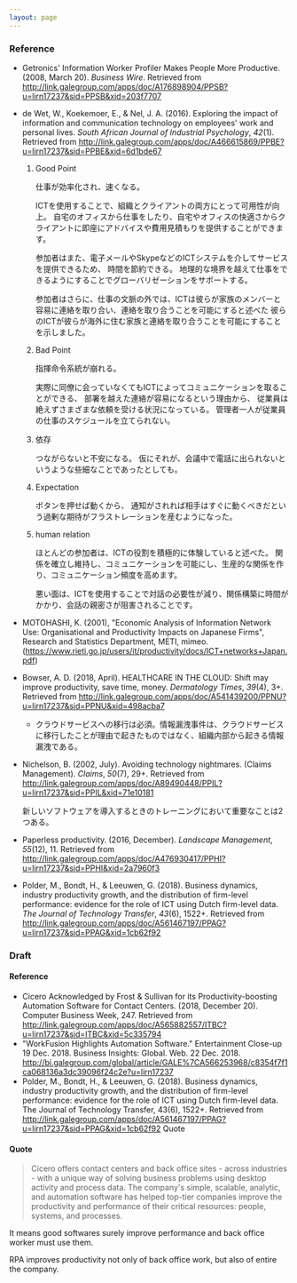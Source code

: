 ```yaml
---
layout: page
---
```


### Reference

* Getronics' Information Worker Profiler Makes People More Productive. (2008, March 20). _Business Wire_. Retrieved from http://link.galegroup.com/apps/doc/A176898904/PPSB?u=lirn17237&sid=PPSB&xid=203f7707
* de Wet, W., Koekemoer, E., & Nel, J. A. (2016). Exploring the impact of information and communication technology on employees' work and personal lives. _South African Journal of Industrial Psychology_, _42_(1). Retrieved from http://link.galegroup.com/apps/doc/A466615869/PPBE?u=lirn17237&sid=PPBE&xid=6d1bde67

    1. Good Point
    
        仕事が効率化され、速くなる。
        
        ICTを使用することで、組織とクライアントの両方にとって可用性が向上。
        自宅のオフィスから仕事をしたり、自宅やオフィスの快適さからクライアントに即座にアドバイスや費用見積もりを提供することができます。
        
        参加者はまた、電子メールやSkypeなどのICTシステムを介してサービスを提供できるため、
        時間を節約できる。
        地理的な境界を越えて仕事をできるようにすることでグローバリゼーションをサポートする。
        
        参加者はさらに、仕事の文脈の外では、ICTは彼らが家族のメンバーと容易に連絡を取り合い、連絡を取り合うことを可能にすると述べた
        彼らのICTが彼らが海外に住む家族と連絡を取り合うことを可能にすることを示しました。

    2. Bad Point
    
        指揮命令系統が崩れる。
        
        実際に同僚に会っていなくてもICTによってコミュニケーションを取ることができる、
        部署を越えた連絡が容易になるという理由から、
        従業員は絶えずさまざまな依頼を受ける状況になっている。
        管理者一人が従業員の仕事のスケジュールを立てられない。
        
    3. 依存
    
        つながらないと不安になる。
        仮にそれが、会議中で電話に出られないというような些細なことであったとしても。
    
    4. Expectation
    
        ボタンを押せば動くから、
        通知がされれば相手はすぐに動くべきだという過剰な期待がフラストレーションを産むようになった。

    5. human relation
    
        ほとんどの参加者は、ICTの役割を積極的に体験していると述べた。
        関係を確立し維持し、コミュニケーションを可能にし、生産的な関係を作り、コミュニケーション頻度を高めます。
        
        悪い面は、ICTを使用することで対話の必要性が減り、関係構築に時間がかかり、会話の親密さが阻害されることです。
        
* MOTOHASHI, K. (2001), "Economic Analysis of Information Network Use: Organisational and Productivity Impacts on Japanese Firms", Research and Statistics Department, METI, mimeo. (https://www.rieti.go.jp/users/it/productivity/docs/ICT+networks+Japan.pdf)
* Bowser, A. D. (2018, April). HEALTHCARE IN THE CLOUD: Shift may improve productivity, save time, money. _Dermatology Times_, _39_(4), 3+. Retrieved from http://link.galegroup.com/apps/doc/A541439200/PPNU?u=lirn17237&sid=PPNU&xid=498acba7
    * クラウドサービスへの移行は必須。情報漏洩事件は、クラウドサービスに移行したことが理由で起きたものではなく、組織内部から起きる情報漏洩である。

* Nichelson, B. (2002, July). Avoiding technology nightmares. (Claims Management). _Claims_, _50_(7), 29+. Retrieved from http://link.galegroup.com/apps/doc/A89490448/PPIL?u=lirn17237&sid=PPIL&xid=71e10181
    
    新しいソフトウェアを導入するときのトレーニングにおいて重要なことは2つある。
    
* Paperless productivity. (2016, December). _Landscape Management_, _55_(12), 11. Retrieved from http://link.galegroup.com/apps/doc/A476930417/PPHI?u=lirn17237&sid=PPHI&xid=2a7960f3

* Polder, M., Bondt, H., & Leeuwen, G. (2018). Business dynamics, industry productivity growth, and the distribution of firm-level performance: evidence for the role of ICT using Dutch firm-level data. _The Journal of Technology Transfer_, _43_(6), 1522+. Retrieved from http://link.galegroup.com/apps/doc/A561467197/PPAG?u=lirn17237&sid=PPAG&xid=1cb62f92

### Draft

#### Reference

* Cicero Acknowledged by Frost & Sullivan for its Productivity-boosting Automation Software for Contact Centers. (2018, December 20). Computer Business Week, 247. Retrieved from http://link.galegroup.com/apps/doc/A565882557/ITBC?u=lirn17237&sid=ITBC&xid=5c335794
* "WorkFusion Highlights Automation Software." Entertainment Close-up 19 Dec. 2018. Business Insights: Global. Web. 22 Dec. 2018. http://bi.galegroup.com/global/article/GALE%7CA566253968/c8354f7f1ca068136a3dc39096f24c2e?u=lirn17237
* Polder, M., Bondt, H., & Leeuwen, G. (2018). Business dynamics, industry productivity growth, and the distribution of firm-level performance: evidence for the role of ICT using Dutch firm-level data. The Journal of Technology Transfer, 43(6), 1522+. Retrieved from http://link.galegroup.com/apps/doc/A561467197/PPAG?u=lirn17237&sid=PPAG&xid=1cb62f92
Quote

#### Quote

> Cicero offers contact centers and back office sites - across industries - with a unique way of solving business problems using desktop activity and process data. The company's simple, scalable, analytic, and automation software has helped top-tier companies improve the productivity and performance of their critical resources: people, systems, and processes.

It means good softwares surely improve performance and back office worker must use them.

RPA improves productivity not only of back office work, but also of entire the company.
